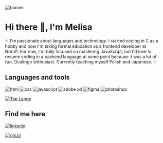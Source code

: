 ![banner](https://user-images.githubusercontent.com/76968122/171160406-b7fc6ff6-aff9-4b2e-a350-20a2ee9ecc5a.png)

# Hi there 👋, I'm Melisa

✨ I'm passionate about languages and technology. I started coding in C as a hobby and now I'm taking formal education as a frontend developer at Noroff. For now, I'm fully focused on mastering JavaScript, but I'd love to resume coding in a backend language at some point because it was a lot of fun. Duolingo enthusiast. Currently teaching myself Polish and Japanese. ✨

## Languages and tools

![html](https://img.shields.io/badge/HTML5-E34F26?style=for-the-badge&logo=html5&logoColor=white)
![css](https://img.shields.io/badge/CSS3-1572B6?style=for-the-badge&logo=css3&logoColor=white)
![javascript](https://img.shields.io/badge/JavaScript-323330?style=for-the-badge&logo=javascript&logoColor=F7DF1E)
![adobe xd](https://img.shields.io/badge/Adobe%20XD-470137?style=for-the-badge&logo=Adobe%20XD&logoColor=#FF61F6)
![figma](https://img.shields.io/badge/Figma-F24E1E?style=for-the-badge&logo=figma&logoColor=white)
![photoshop](https://img.shields.io/badge/Adobe%20Photoshop-31A8FF?style=for-the-badge&logo=Adobe%20Photoshop&logoColor=black)

[![Top Langs](https://github-readme-stats.vercel.app/api/top-langs/?username=Melisa-Zorraindo)](https://github.com/anuraghazra/github-readme-stats)

## Find me here

[![linkedin](https://img.shields.io/badge/LinkedIn-0077B5?style=for-the-badge&logo=linkedin&logoColor=white)](https://www.linkedin.com/in/melisa-zorraindo-81719618b/)

[![gmail](https://img.shields.io/badge/Gmail-D14836?style=for-the-badge&logo=gmail&logoColor=white)](mailto:melisa.zorraindo@gmail.com)


